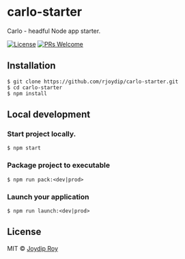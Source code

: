 # carlo-starter

Carlo - headful Node app starter.

[![License](https://img.shields.io/npm/l/make-coverage-badge.svg)](https://github.com/rjoydip/carlo-starter/blob/master/LICENSE)
[![PRs Welcome](https://img.shields.io/badge/PRs-welcome-brightgreen.svg)]()


## Installation

```
$ git clone https://github.com/rjoydip/carlo-starter.git
$ cd carlo-starter
$ npm install
```

## Local development

### Start project locally.

```
$ npm start
```

### Package project to executable

```
$ npm run pack:<dev|prod>
```

### Launch your application

```
$ npm run launch:<dev|prod>
```

## License

MIT © [Joydip Roy](https://raw.githubusercontent.com/rjoydip/carlo-starter/master/license)
